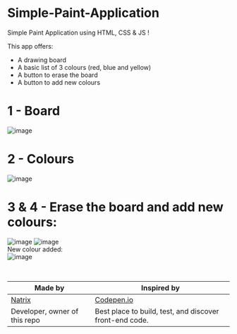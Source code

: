 # Simple-Paint-Application
Simple Paint Application using HTML, CSS &amp; JS !

This app offers:
  - A drawing board
  - A basic list of 3 colours (red, blue and yellow)
  - A button to erase the board 
  - A button to add new colours
  
# 1 - Board 
![image](https://user-images.githubusercontent.com/88579983/192105856-1cd4a47f-a2e7-4c70-8099-f56a543eaf2b.png)

# 2 - Colours 
![image](https://user-images.githubusercontent.com/88579983/192105878-16aa7dc5-5646-4f50-82a6-2c8ba18b36d7.png)

# 3 & 4 - Erase the board and add new colours: 
![image](https://user-images.githubusercontent.com/88579983/192105911-d3cdacb9-2e1a-4853-bc82-11faf1c897af.png)
![image](https://user-images.githubusercontent.com/88579983/192105928-352690a9-4d57-4bbb-b047-f5f77cc809dc.png)<br>
New colour added:<br>
![image](https://user-images.githubusercontent.com/88579983/192105946-d52463e3-5641-4cf4-9622-712ad39ad754.png)


<br>

| Made by                                  | Inspired by                              |
| ---------------------------------------- | ---------------------------------------- |
| [Natrix](https://github.com/natrixdev)   | [Codepen.io](https://codepen.io/Lachlandawson/pen/abmdyV)|
| Developer, owner of this repo            | Best place to build, test, and discover front-end code.  |
